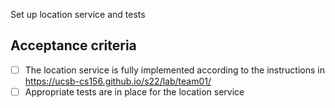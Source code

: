 Set up location service and tests

## Acceptance criteria

- [ ] The location service is fully implemented according to the instructions in <https://ucsb-cs156.github.io/s22/lab/team01/>
- [ ] Appropriate tests are in place for the location service

